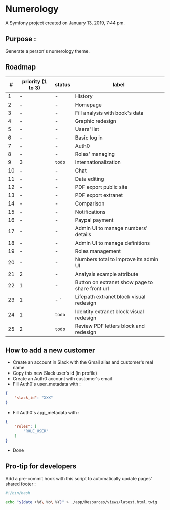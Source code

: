 Numerology
============

A Symfony project created on January 13, 2019, 7:44 pm.

## Purpose :
Generate a person's numerology theme.

## Roadmap
| #  | priority (1 to 3) | status | label                                           |
|----|-------------------|--------|-------------------------------------------------|
| 1  | -                 | -      | History                                         |
| 2  | -                 | -      | Homepage                                        |
| 3  | -                 | -      | Fill analysis with book's data                  |
| 4  | -                 | -      | Graphic redesign                                |
| 5  | -                 | -      | Users' list                                     |
| 6  | -                 | -      | Basic log in                                    |
| 7  | -                 | -      | Auth0                                           |
| 8  | -                 | -      | Roles' managing                                 |
| 9  | 3                 | `todo` | Internationalization                            |
| 10 | -                 | -      | Chat                                            |
| 11 | -                 | -      | Data editing                                    |
| 12 | -                 | -      | PDF export public site                          |
| 13 | -                 | -      | PDF export extranet                             |
| 14 | -                 | -      | Comparison                                      |
| 15 | -                 | -      | Notifications                                   |
| 16 | -                 | -      | Paypal payment                                  |
| 17 | -                 | -      | Admin UI to manage numbers' details             |
| 18 | -                 | -      | Admin UI to manage definitions                  |
| 19 | -                 | -      | Roles management                                |
| 20 | -                 | -      | Numbers total to improve its admin UI           |
| 21 | 2                 | -      | Analysis example attribute                      |
| 22 | 1                 | -      | Button on extranet show page to share front url |
| 23 | 1                 | -    ` | Lifepath extranet block visual redesign         |
| 24 | 1                 | `todo` | Identity extranet block visual redesign         |
| 25 | 2                 | `todo` | Review PDF letters block and redesign           |

## How to add a new customer
- Create an account in Slack with the Gmail alias and customer's real name
- Copy this new Slack user's id (in profile)
- Create an Auth0 account with customer's email
- Fill Auth0's user_metadata with :
```json
{
    "slack_id": "XXX"
}
```
- Fill Auth0's app_metadata with :
```json
{
    "roles": [
        "ROLE_USER"
    ]
}
```
- Done

## Pro-tip for developers
Add a pre-commit hook with this script to automatically update pages' shared footer :
```bash
#!/bin/bash

echo "$(date +%d\ %b\ %Y)" > ./app/Resources/views/latest.html.twig
```